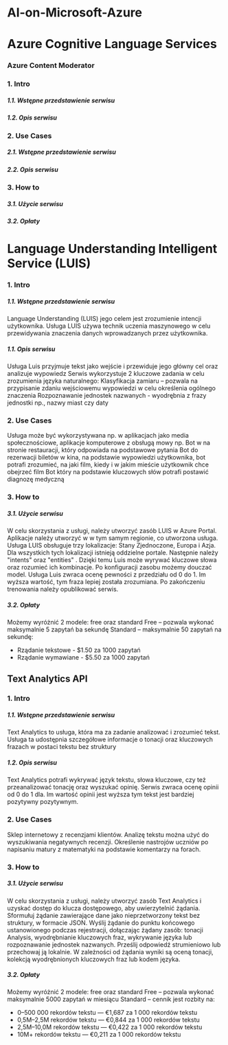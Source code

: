 # AI-on-Microsoft-Azure


# Azure Cognitive Language Services

### Azure Content Moderator
### 1. Intro
##### 1.1. Wstępne przedstawienie serwisu
##### 1.2. Opis serwisu

### 2. Use Cases
##### 2.1. Wstępne przedstawienie serwisu
##### 2.2. Opis serwisu

### 3. How to
##### 3.1. Użycie serwisu
##### 3.2. Opłaty

# Language Understanding Intelligent Service (LUIS)

### 1. Intro
##### 1.1. Wstępne przedstawienie serwisu
Language Understanding (LUIS) jego celem jest zrozumienie intencji użytkownika. Usługa LUIS używa technik uczenia maszynowego w celu przewidywania znaczenia danych wprowadzanych przez użytkownika.

##### 1.1. Opis serwisu

Usługa Luis przyjmuje tekst jako wejście i przewiduje jego główny cel oraz analizuje wypowiedz
Serwis wykorzystuje 2 kluczowe zadania w celu zrozumienia języka naturalnego:
Klasyfikacja zamiaru – pozwala na przypisanie zdaniu wejściowemu wypowiedzi w celu określenia ogólnego znaczenia 
Rozpoznawanie jednostek nazwanych  - wyodrębnia z frazy jednostki np., nazwy miast czy daty


### 2. Use Cases
Usługa może być wykorzystywana np. w aplikacjach jako media społecznościowe, aplikacje komputerowe z obsługą mowy np.
Bot w na stronie restauracji, który odpowiada na podstawowe pytania 
Bot do rezerwacji biletów w kina, na podstawie wypowiedzi użytkownika, bot potrafi zrozumieć, na jaki film, kiedy i w jakim mieście użytkownik chce obejrzeć film
Bot który na podstawie kluczowych słów potrafi postawić diagnozę medyczną 

### 3. How to
##### 3.1. Użycie serwisu

W celu skorzystania z usługi, należy utworzyć zasób LUIS w Azure Portal. Aplikacje należy utworzyć w  w tym samym regionie, co utworzona usługa. Usługa LUIS obsługuje trzy lokalizacje: Stany Zjednoczone, Europa i Azja. Dla wszystkich tych lokalizacji istnieją oddzielne portale. Następnie należy "intents" oraz "entities" . Dzięki temu Luis może wyrywać kluczowe słowa oraz rozumieć ich kombinacje.  Po konfiguracji zasobu możemy douczać model. Usługa Luis zwraca ocenę pewności z przedziału od 0 do 1. Im wyższa wartość, tym fraza lepiej została zrozumiana. Po zakończeniu trenowania należy opublikować serwis. 

##### 3.2. Opłaty
Możemy wyróżnić 2 modele: free oraz standard
Free – pozwala wykonać maksymalnie 5 zapytań ba sekundę
Standard – maksymalnie 50 zapytań na sekundę:
*	Rządanie tekstowe - $1.50 za 1000 zapytań
*	Rządanie wymawiane - $5.50 za 1000 zapytań

## Text Analytics API

### 1. Intro
##### 1.1. Wstępne przedstawienie serwisu
Text Analytics to usługa, która ma za zadanie analizować i zrozumieć tekst. Usługa ta udostępnia szczegółowe informacje o tonacji oraz kluczowych frazach w postaci tekstu bez struktury
##### 1.2. Opis serwisu
Text Analytics potrafi wykrywać język tekstu, słowa kluczowe, czy też przeanalizować tonację oraz wyszukać opinię. Serwis zwraca ocenę opinii od 0 do 1 dla. Im wartość opinii jest wyższa tym tekst jest bardziej pozytywny pozytywnym. 

### 2. Use Cases
Sklep internetowy z recenzjami klientów. Analizę tekstu można użyć do wyszukiwania negatywnych recenzji.
Określenie nastrojów uczniów po napisaniu matury z matematyki na podstawie komentarzy na forach. 


### 3. How to
##### 3.1. Użycie serwisu
W celu skorzystania z usługi, należy utworzyć zasób Text Analytics i  uzyskać dostęp do klucza dostępowego, aby uwierzytelnić żądania.
Sformułuj żądanie zawierające dane jako nieprzetworzony tekst bez struktury, w formacie JSON.
Wyślij żądanie do punktu końcowego ustanowionego podczas rejestracji, dołączając żądany zasób: tonacji Analysis, wyodrębnianie kluczowych fraz, wykrywanie języka lub rozpoznawanie jednostek nazwanych.
Prześlij odpowiedź strumieniowo lub przechowaj ją lokalnie. W zależności od żądania wyniki są oceną tonacji, kolekcją wyodrębnionych kluczowych fraz lub kodem języka.

##### 3.2. Opłaty
Możemy wyróżnić 2 modele: free oraz standard
Free – pozwala wykonać maksymalnie 5000 zapytań w miesiącu
Standard – cennik jest rozbity na:
* 0–500 000 rekordów tekstu — €1,687 za 1 000 rekordów tekstu
* 0,5M–2,5M rekordów tekstu — €0,844 za 1 000 rekordów tekstu
* 2,5M–10,0M rekordów tekstu — €0,422 za 1 000 rekordów tekstu
* 10M+ rekordów tekstu — €0,211 za 1 000 rekordów tekstu

